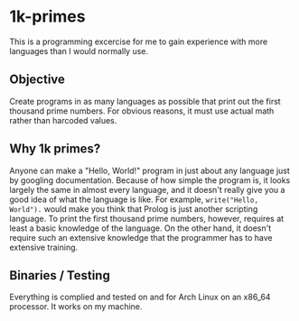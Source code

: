 # 1k-primes

This is a programming excercise for me to gain experience with more languages than I would normally use.

## Objective

Create programs in as many languages as possible that print out the first thousand prime numbers. For obvious reasons, it must use actual math rather than harcoded values.

## Why 1k primes?

Anyone can make a "Hello, World!" program in just about any language just by googling documentation. Because of how simple the program is, it looks largely the same in almost every language, and it doesn't really give you a good idea of what the language is like. For example, `write("Hello, World").` would make you think that Prolog is just another scripting language. To print the first thousand prime numbers, however, requires at least a basic knowledge of the language. On the other hand, it doesn't require such an extensive knowledge that the programmer has to have extensive training.

## Binaries / Testing

Everything is complied and tested on and for Arch Linux on an x86_64 processor. It works on my machine.
